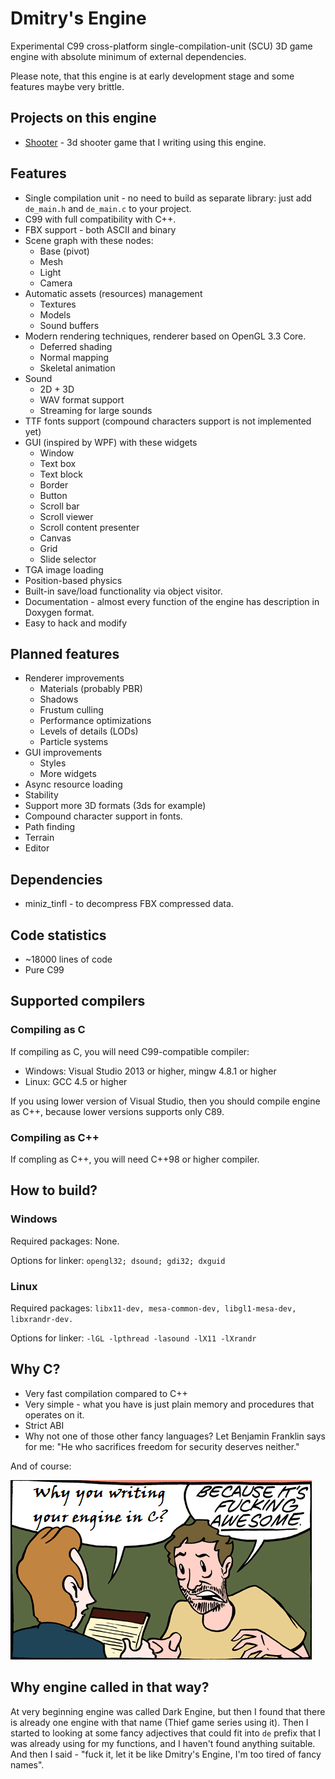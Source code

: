 # Dmitry's Engine

Experimental C99 cross-platform single-compilation-unit (SCU) 3D game engine with absolute minimum of external dependencies.

Please note, that this engine is at early development stage and some features maybe very brittle. 

## Projects on this engine
* [Shooter](https://github.com/mrDIMAS/Shooter) - 3d shooter game that I writing using this engine.

## Features
* Single compilation unit - no need to build as separate library: just add `de_main.h` and `de_main.c` to your project.
* C99 with full compatibility with C++.
* FBX support - both ASCII and binary
* Scene graph with these nodes:
	* Base (pivot)
	* Mesh
	* Light
	* Camera
* Automatic assets (resources) management 
	* Textures
	* Models
	* Sound buffers
* Modern rendering techniques, renderer based on OpenGL 3.3 Core.
    * Deferred shading
    * Normal mapping
	* Skeletal animation
* Sound
	* 2D + 3D 
	* WAV format support 
	* Streaming for large sounds 
* TTF fonts support (compound characters support is not implemented yet)
* GUI (inspired by WPF) with these widgets
	* Window
	* Text box
	* Text block
	* Border
	* Button
	* Scroll bar
	* Scroll viewer
	* Scroll content presenter
	* Canvas
	* Grid
	* Slide selector	
* TGA image loading
* Position-based physics
* Built-in save/load functionality via object visitor.
* Documentation - almost every function of the engine has description in Doxygen format.
* Easy to hack and modify

## Planned features
* Renderer improvements
	* Materials (probably PBR)
	* Shadows
	* Frustum culling
	* Performance optimizations
	* Levels of details (LODs)
	* Particle systems
* GUI improvements
	* Styles		
	* More widgets
* Async resource loading
* Stability	
* Support more 3D formats (3ds for example)
* Compound character support in fonts.
* Path finding
* Terrain
* Editor

## Dependencies
- miniz_tinfl - to decompress FBX compressed data.

## Code statistics
- ~18000 lines of code
- Pure C99

## Supported compilers
### Compiling as C
If compiling as C, you will need C99-compatible compiler:
- Windows:  Visual Studio 2013 or higher, mingw 4.8.1 or higher
- Linux: GCC 4.5 or higher

If you using lower version of Visual Studio, then you should compile engine as C++, because lower versions supports only C89.
### Compiling as C++
If compling as C++, you will need C++98 or higher compiler.

## How to build?
### Windows

Required packages: None.

Options for linker: `opengl32; dsound; gdi32; dxguid`

### Linux
Required packages: `libx11-dev, mesa-common-dev, libgl1-mesa-dev, libxrandr-dev.`

Options for linker: `-lGL -lpthread -lasound -lX11 -lXrandr`

## Why C?
* Very fast compilation compared to C++
* Very simple - what you have is just plain memory and procedures that operates on it.
* Strict ABI
* Why not one of those other fancy languages? Let Benjamin Franklin says for me: "He who sacrifices freedom for security deserves neither."

And of course:

![Why](pics/why.png?raw=true "Why")

## Why engine called in that way?
At very beginning engine was called Dark Engine, but then I found that there is already one engine with that name (Thief game series using it). Then I started to looking at some fancy adjectives that could fit into `de` prefix that I was already using for my functions, and I haven't found anything suitable. And then I said - "fuck it, let it be like Dmitry's Engine, I'm too tired of fancy names".
